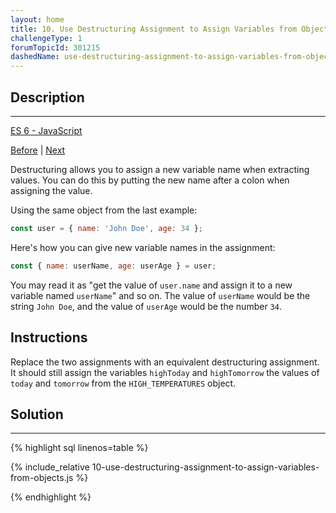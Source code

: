 ```yaml
---
layout: home 
title: 10. Use Destructuring Assignment to Assign Variables from Objects
challengeType: 1
forumTopicId: 301215
dashedName: use-destructuring-assignment-to-assign-variables-from-objects
---
```


<div class="row">
<div class="columnStmt" markdown="1">

## Description
------

[ES 6 -  JavaScript](./README.md) 

[Before](./09-use-destructuring-assignment-to-extract-values-from-objects.md)  | [Next](./11-use-destructuring-assignment-to-assign-variables-from-nested-objects.md)

Destructuring allows you to assign a new variable name when extracting values. You can do this by putting the new name after a colon when assigning the value.

Using the same object from the last example:

```js
const user = { name: 'John Doe', age: 34 };
```

Here's how you can give new variable names in the assignment:

```js
const { name: userName, age: userAge } = user;
```

You may read it as "get the value of `user.name` and assign it to a new variable named `userName`" and so on. The value of `userName` would be the string `John Doe`, and the value of `userAge` would be the number `34`.

##  Instructions 

Replace the two assignments with an equivalent destructuring assignment. It should still assign the variables `highToday` and `highTomorrow` the values of `today` and `tomorrow` from the `HIGH_TEMPERATURES` object.

</div>
<div class="columnSol" markdown="1">

## Solution
------

{% highlight sql linenos=table %}

{% include_relative 10-use-destructuring-assignment-to-assign-variables-from-objects.js %}

{% endhighlight %}

</div>
</div>


